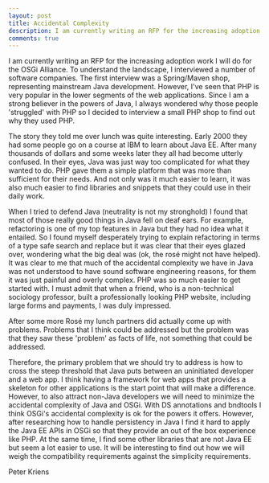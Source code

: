 ```yaml
---
layout: post
title: Accidental Complexity
description: I am currently writing an RFP for the increasing adoption work I will do for the OSGi Alliance. To understand the landscape, I interviewed a number of software companies. The first interview was a Spring/Maven shop, representing mainstream Java development. However, I've seen that ...
comments: true
---
```


I am currently writing an RFP for the increasing adoption work I will do for the OSGi Alliance. To understand the landscape, I interviewed a number of software companies. The first interview was a Spring/Maven shop, representing mainstream Java development. However, I've seen that PHP is very  popular in the lower segments of the web applications. Since I am a strong believer in the powers of Java, I always wondered why those people 'struggled' with PHP so I decided to interview a small PHP shop to find out why they used PHP.

The story they told me over lunch was quite interesting. Early 2000 they had some people go on a course at IBM to learn about Java EE. After many thousands of dollars and some weeks later they all had become utterly confused. In their eyes, Java was just way too complicated for what they wanted to do. PHP gave them a simple platform that was more than sufficient for their needs. And not only was it much easier to learn, it was also much easier to find libraries and snippets that they could use in their daily work.

When I tried to defend Java (neutrality is not my stronghold) I found that most of those really good things in Java fell on deaf ears. For example, refactoring is one of my top features in Java but they had no idea what it entailed. So I found myself desperately trying to explain refactoring in terms of a type safe search and replace but it was clear that their eyes glazed over, wondering what the big deal was (ok, the rosé might not have helped). It was clear to me that much of the accidental complexity we have in Java was not understood to have sound software engineering reasons, for them it was just painful and overly complex. PHP was so much easier to get started with. I must admit that when a friend, who is a non-technical sociology professor, built a professionally looking PHP website, including large forms and payments, I was duly impressed.

After some more Rosé my lunch partners did actually come up with problems. Problems that I think could be addressed but the problem was that they saw these 'problem' as facts of life, not something that could be addressed.

Therefore, the primary problem that we should try to address is how to cross the steep threshold that Java puts between an uninitiated developer and a web app. I think having a framework for web apps that provides a skeleton for other applications is the start point that will make a difference. However, to also attract non-Java developers we will need to minimize the accidental complexity of Java and OSGi. With DS annotations and bndtools I think OSGi's accidental complexity is ok for the powers it offers. However, after researching how to handle persistency in Java I find it hard to apply the Java EE APIs in OSGi so that they provide an out of the box experience like PHP. At the same time, I find some other libraries that are not Java EE but seem a lot easier to use. It will be interesting to find out how we will weigh the compatibility requirements against the simplicity requirements.

Peter Kriens
